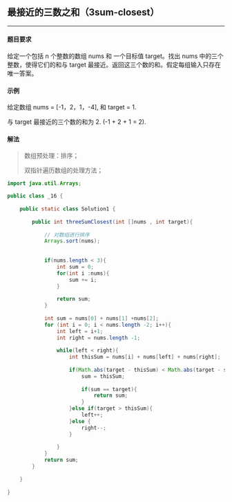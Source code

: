 

<h2>最接近的三数之和（3sum-closest）</h2>

------------------------------------------

#### 题目要求

给定一个包括 n 个整数的数组 nums 和 一个目标值 target。找出 nums 中的三个整数，使得它们的和与 target 最接近。返回这三个数的和。假定每组输入只存在唯一答案。

#### 示例

给定数组 nums = [-1，2，1，-4], 和 target = 1.

与 target 最接近的三个数的和为 2. (-1 + 2 + 1 = 2).

#### 解法

> 数组预处理：排序；
> 
>双指针遍历数组的处理方法；

```java
import java.util.Arrays;

public class _16 {
    
    public static class Solution1 {
    
        public int threeSumClosest(int []nums , int target){
            
            // 对数组进行排序
            Arrays.sort(nums);
            
            
            if(nums.length < 3){
                int sum = 0;
                for(int i :nums){
                    sum += i;
                }
                
                return sum;
            }
            
            int sum = nums[0] + nums[1] +nums[2];
            for (int i = 0; i < nums.length -2; i++){
                int left = i+1;
                int right = nums.length -1;
                
                while(left < right){
                    int thisSum = nums[i] + nums[left] + nums[right];
                    
                    if(Math.abs(target - thisSum) < Math.abs(target - sum)){
                        sum = thisSum;
                        
                        if(sum == target){
                            return sum;
                        }
                    }else if(target > thisSum){
                        left++;
                    }else {
                        right--;
                    }
                    
                }
            }
            return sum;
        }
        
    }
    
}
```






